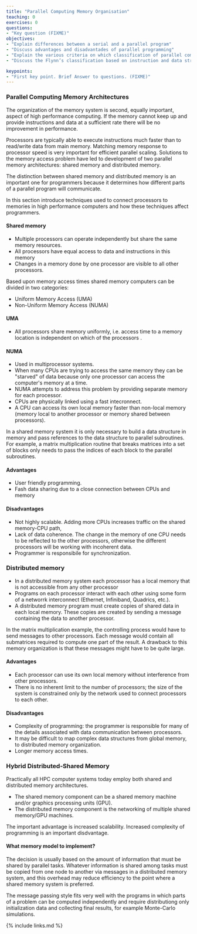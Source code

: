 ```yaml
---
title: "Parallel Computing Memory Organisation"
teaching: 0
exercises: 0
questions:
- "Key question (FIXME)"
objectives:
- "Explain differences between a serial and a parallel program"
- "Discuss advantages and disadvantades of parallel programming"
- "Explain the various criteria on which classification of parallel computers are based"
- "Discuss the Flynn’s classification based on instruction and data streams"

keypoints:
- "First key point. Brief Answer to questions. (FIXME)"
---
```



### Parallel Computing Memory Architectures

The organization of the memory system is second, equally important, aspect of high performance computing. If the memory cannot keep up and provide instructions and data at a sufficient rate there will be no improvement in performance.

Processors are typically able to execute instructions much faster than
to read/write data from main memory. Matching memory response to processor speed is very important for efficient parallel scaling. Solutions to the memory access problem have led to development of two parallel memory architectures: shared memory and distributed memory.

The distinction between shared memory and distributed memory is an important one for programmers because it determines how different parts of a parallel program will communicate.

In this section introduce techniques used to connect processors to memories in high performance computers and how these techniques affect programmers.


#### Shared memory

- Multiple processors can operate independently but share the same memory resources.
- All processors have equal access to data and instructions in this memory
- Changes in a memory done by one processor are visible to all other processors.

Based upon memory access times shared memory computers can be divided in two categories:

- Uniform Memory Access (UMA)
- Non-Uniform Memory Access (NUMA)

#### UMA
- All processors share memory uniformly, i.e. access time to a memory location is independent on which of the processors .

#### NUMA

- Used in multiprocessor systems.
- When many CPUs are trying to access the same memory they can be "starved" of data because only one processor can access the computer's memory at a time.
- NUMA attempts to address this problem by providing separate memory for each processor.
- CPUs are physically linked using a fast intecronnect.
- A CPU can access its own local memory faster than non-local memory (memory local to another processor or memory shared between processors).

In a shared memory system it is only necessary to build a data structure in memory and pass references to the data structure to parallel subroutines. For example, a matrix multiplication routine that breaks matrices into a set of blocks only needs to pass the indices of each block to the parallel subroutines.


#### Advantages
- User friendly programming.
- Fash data sharing due to a close connection between CPUs and memory

#### Disadvantages

- Not highly scalable. Adding more CPUs increases traffic on the shared memory-CPU path,
- Lack of data coherence. The change in the memory of one CPU needs to be reflected to the other processors, otherwise the different processors will be working with incoherent data.
- Programmer is responsibile for synchronization.

### Distributed memory

- In a distributed memory system each processor has a local memory that is not accessible from any other processor
- Programs on each processor interact with each other using some form of a networrk interconnect (Ethernet, Infiniband, Quadrics, etc.).
- A distributed memory program must create copies of shared data in each local memory. These copies are created by sending a message containing the data to another processor.

In the matrix multiplication example, the controlling process would have to send messages to other processors. Each message would contain all submatrices required to compute one part of the result. A drawback to this memory organization is that these messages might have to be quite large.

#### Advantages

- Each processor can use its own local memory without interference from other processors.
-  There is no inherent limit to the number of processors; the size of the system is constrained only by the network used to connect processors to each other.

#### Disadvantages

- Complexity of programming: the programmer is responsible for many of the details associated with data communication between processors.
- It may be difficult to map complex data structures from global memory, to distributed memory organization.
- Longer memory access times.


### Hybrid Distributed-Shared Memory

Practically all HPC computer systems today employ both shared and distributed memory architectures.

- The shared memory component can be a shared memory machine and/or graphics processing units (GPU).
- The distributed memory component is the networking of multiple shared memory/GPU machines.

The important advantage is increased scalability. Increased complexity of programming is an important disdvantage. 

#### What memory model to implement?


The decision is usually based on the amount of information that must be shared by parallel tasks. Whatever information is shared among tasks must be copied from one node to another via messages in a distributed memory system, and this overhead may reduce efficiency to the point where a shared memory system is preferred.

The message passing style fits very well with the programs in which parts of a problem can be computed independently and require distributiong only initialization data and collecting final results, for example Monte-Carlo simulations.



{% include links.md %}
